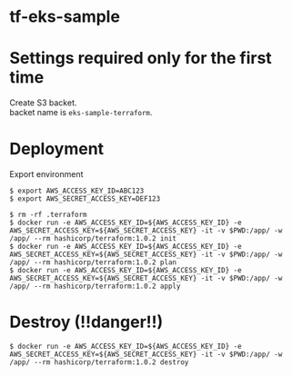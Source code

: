 # tf-eks-sample

# Settings required only for the first time
Create S3 backet.  
backet name is `eks-sample-terraform`.  


# Deployment

Export environment  
```
$ export AWS_ACCESS_KEY_ID=ABC123
$ export AWS_SECRET_ACCESS_KEY=DEF123
```

```
$ rm -rf .terraform
$ docker run -e AWS_ACCESS_KEY_ID=${AWS_ACCESS_KEY_ID} -e AWS_SECRET_ACCESS_KEY=${AWS_SECRET_ACCESS_KEY} -it -v $PWD:/app/ -w /app/ --rm hashicorp/terraform:1.0.2 init
$ docker run -e AWS_ACCESS_KEY_ID=${AWS_ACCESS_KEY_ID} -e AWS_SECRET_ACCESS_KEY=${AWS_SECRET_ACCESS_KEY} -it -v $PWD:/app/ -w /app/ --rm hashicorp/terraform:1.0.2 plan
$ docker run -e AWS_ACCESS_KEY_ID=${AWS_ACCESS_KEY_ID} -e AWS_SECRET_ACCESS_KEY=${AWS_SECRET_ACCESS_KEY} -it -v $PWD:/app/ -w /app/ --rm hashicorp/terraform:1.0.2 apply
```

# Destroy (!!danger!!)
```
$ docker run -e AWS_ACCESS_KEY_ID=${AWS_ACCESS_KEY_ID} -e AWS_SECRET_ACCESS_KEY=${AWS_SECRET_ACCESS_KEY} -it -v $PWD:/app/ -w /app/ --rm hashicorp/terraform:1.0.2 destroy
```